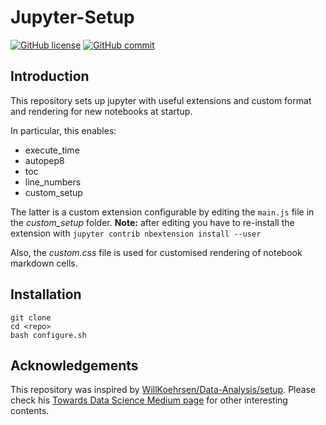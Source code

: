 # Jupyter-Setup
[![GitHub license](https://img.shields.io/badge/License-MIT%20-blue)](https://github.com/clissa/jupyter-setup/blob/main/LICENSE)
[![GitHub commit](https://img.shields.io/github/last-commit/clissa/jupyter-setup)](https://github.com/clissa/cell-segmentation/commits/master)

## Introduction
This repository sets up jupyter with useful extensions and custom format and rendering for new notebooks at startup.

In particular, this enables:
 - execute_time
 - autopep8
 - toc
 - line_numbers
 - custom_setup
 
The latter is a custom extension configurable by editing the `main.js` file in the *custom_setup* folder.
**Note:** after editing you have to re-install the extension with `jupyter contrib nbextension install --user`
 
Also, the *custom.css* file is used for customised rendering of notebook markdown cells. 

## Installation
```
git clone
cd <repo>
bash configure.sh
```

## Acknowledgements
This repository was inspired by [WillKoehrsen/Data-Analysis/setup](https://github.com/WillKoehrsen/Data-Analysis). 
Please check his [Towards Data Science Medium page](https://medium.com/@williamkoehrsen) for other interesting contents.
